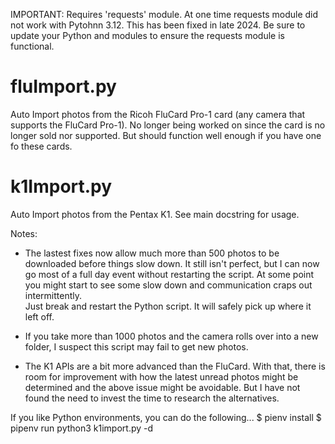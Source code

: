 
IMPORTANT: Requires 'requests' module.
           At one time requests module did not work with Pytohnn 3.12.
           This has been fixed in late 2024. Be sure to update your Python
           and modules to ensure the requests module is functional.


# fluImport.py
Auto Import photos from the Ricoh FluCard Pro-1 card (any camera that supports the FluCard Pro-1).
No longer being worked on since the card is no longer sold nor supported.
But should function well enough if you have one fo these cards.

# k1Import.py
Auto Import photos from the Pentax K1.
See main docstring for usage.

Notes:
- The lastest fixes now allow much more than 500 photos to be downloaded before things slow down.
It still isn't perfect, but I can now go most of a full day event without restarting the script.
At some point you might start to see some slow down and communication craps out intermittently.  
Just break and restart the Python script. It will safely pick up where it left off.

- If you take more than 1000 photos and the camera rolls over into a new folder, I suspect this
script may fail to get new photos.   

- The K1 APIs are a bit more advanced than the FluCard.
With that, there is room for improvement with how the latest unread photos might be 
determined and the above issue might be avoidable.  But I have not found the need to 
invest the time to research the alternatives.  


If you like Python environments, you can do the following...
$ pienv install
$ pipenv run python3 k1import.py -d <full path to store files> 

